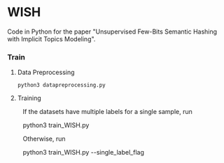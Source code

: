 # WISH

Code in Python for the paper "Unsupervised Few-Bits Semantic Hashing with Implicit Topics Modeling".

### Train
1. Data Preprocessing

    ```
    python3 datapreprocessing.py
    ```
    
2. Training

&nbsp;&nbsp;&nbsp;&nbsp;&nbsp;&nbsp;&nbsp;&nbsp; If the datasets have multiple labels for a single sample, run

&nbsp;&nbsp;&nbsp;&nbsp;&nbsp;&nbsp;&nbsp;&nbsp;    python3 train_WISH.py
    
&nbsp;&nbsp;&nbsp;&nbsp;&nbsp;&nbsp;&nbsp;&nbsp; Otherwise, run

 
&nbsp;&nbsp;&nbsp;&nbsp;&nbsp;&nbsp;&nbsp;&nbsp;    python3 train_WISH.py --single_label_flag

